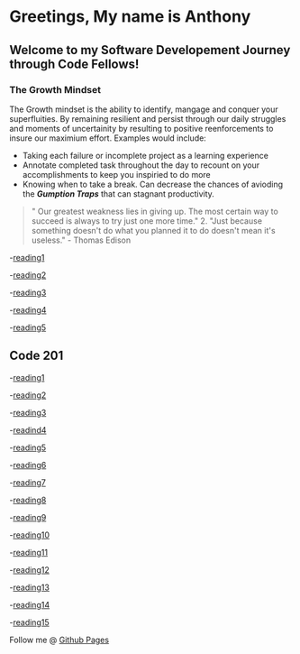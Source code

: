 # Greetings, My name is Anthony
## Welcome to my Software Developement Journey through Code Fellows!

### The Growth Mindset 
The Growth mindset is the ability to identify, mangage and conquer your superfluities. By remaining resilient and persist through our daily struggles and moments of uncertainity by resulting to positive reenforcements to insure our maximium effort. Examples would include:

- Taking each failure or incomplete project as a learning experience
- Annotate completed task throughout the day to recount on your accomplishments to keep you inspiried to do more
- Knowing when to take a break. Can decrease the chances of avioding the **_Gumption Traps_** that can stagnant productivity.


> " Our greatest weakness lies in giving up. The most certain way to succeed is always to try just one more time." 2. "Just because something doesn't do what you planned it to do doesn't mean it's useless." - Thomas Edison
>
-[reading1](Reading1.md)

-[reading2](Reading2.md)

-[reading3](Reading3.md)

-[reading4](reading4.md)

-[reading5](reading5.md)

## Code 201

-[reading1](reading201.1.md)

-[reading2](reading201.2.md)

-[reading3](reading201.3.md)

-[readind4](reading201.4.md)

-[reading5](reading201.5.md)

-[reading6](reading201.6.md)

-[reading7](reading201.7.md)

-[reading8](reading201.8.md)

-[reading9](reading201.9.md)

-[reading10](reading201.10.md)

-[reading11](reading201.11.md)

-[reading12](reading201.12.md)

-[reading13](reading201.13.md)

-[reading14](reading201.14.md)

-[reading15](reading201.15.md)

Follow me @ [Github Pages](https://hbuniversity.github.io/reading-notes/)
